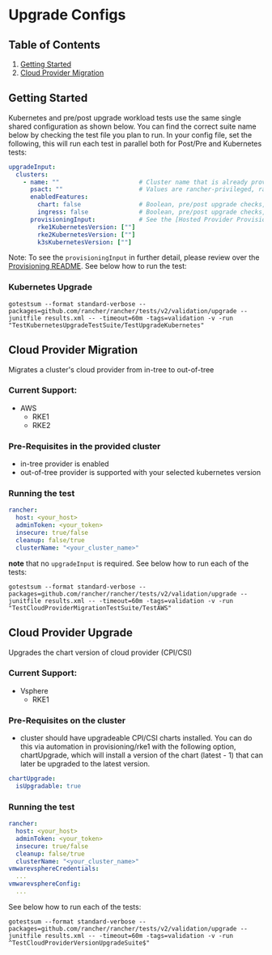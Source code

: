 # Upgrade Configs

## Table of Contents
1. [Getting Started](#Getting-Started)
2. [Cloud Provider Migration](#cloud-provider-migration)

## Getting Started
Kubernetes and pre/post upgrade workload tests use the same single shared configuration as shown below. You can find the correct suite name below by checking the test file you plan to run.
In your config file, set the following, this will run each test in parallel both for Post/Pre and Kubernetes tests:

```yaml
upgradeInput:
  clusters:
    - name: ""                      # Cluster name that is already provisioned in Rancher
      psact: ""                     # Values are rancher-privileged, rancher-restricted or rancher-baseline
      enabledFeatures:
        chart: false                # Boolean, pre/post upgrade checks, default is false
        ingress: false              # Boolean, pre/post upgrade checks, default is false
      provisioningInput:            # See the [Hosted Provider Provisioning](hosted/README.md)
        rke1KubernetesVersion: [""]
        rke2KubernetesVersion: [""]
        k3sKubernetesVersion: [""]              
```
Note: To see the `provisioningInput` in further detail, please review over the [Provisioning README](../provisioning/README.md).
See below how to run the test:

### Kubernetes Upgrade
`gotestsum --format standard-verbose --packages=github.com/rancher/rancher/tests/v2/validation/upgrade --junitfile results.xml -- -timeout=60m -tags=validation -v -run "TestKubernetesUpgradeTestSuite/TestUpgradeKubernetes"`

## Cloud Provider Migration
Migrates a cluster's cloud provider from in-tree to out-of-tree

### Current Support:
* AWS
  * RKE1
  * RKE2

### Pre-Requisites in the provided cluster
* in-tree provider is enabled
* out-of-tree provider is supported with your selected kubernetes version

### Running the test
```yaml
rancher:
  host: <your_host>
  adminToken: <your_token>
  insecure: true/false
  cleanup: false/true
  clusterName: "<your_cluster_name>"
```

**note** that no `upgradeInput` is required. See below how to run each of the tests:

`gotestsum --format standard-verbose --packages=github.com/rancher/rancher/tests/v2/validation/upgrade --junitfile results.xml -- -timeout=60m -tags=validation -v -run "TestCloudProviderMigrationTestSuite/TestAWS"`


## Cloud Provider Upgrade
Upgrades the chart version of cloud provider (CPI/CSI)

### Current Support:
* Vsphere
  * RKE1

### Pre-Requisites on the cluster
* cluster should have upgradeable CPI/CSI charts installed. You can do this via automation in provisioning/rke1 with the following option, chartUpgrade, which will install a version of the chart (latest - 1) that can later be upgraded to the latest version. 
```yaml
chartUpgrade:
  isUpgradable: true
```

### Running the test
```yaml
rancher:
  host: <your_host>
  adminToken: <your_token>
  insecure: true/false
  cleanup: false/true
  clusterName: "<your_cluster_name>"
vmwarevsphereCredentials:
  ...
vmwarevsphereConfig: 
  ...
```
See below how to run each of the tests:

`gotestsum --format standard-verbose --packages=github.com/rancher/rancher/tests/v2/validation/upgrade --junitfile results.xml -- -timeout=60m -tags=validation -v -run ^TestCloudProviderVersionUpgradeSuite$"`